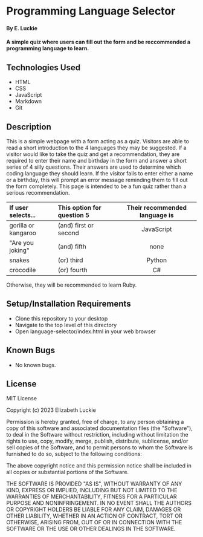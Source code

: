 # Programming Language Selector

#### By E. Luckie

#### A simple quiz where users can fill out the form and be reccommended a programming language to learn.

## Technologies Used

* HTML
* CSS
* JavaScript
* Markdown
* Git

## Description

This is a simple webpage with a form acting as a quiz. Visitors are able to read a short introduction to the 4 languages they may be suggested. If a visitor would like to take the quiz and get a recommendation, they are required to enter their name and birthday in the form and answer a short series of 4 silly questions. Their answers are used to determine which coding language they should learn. If the visitor fails to enter either a name or a birthday, this will prompt an error message reminding them to fill out the form completely. This page is intended to be a fun quiz rather than a serious recommendation.

| If user selects... | This option for question 5 | Their recommended language is |
| :----------------- | :--------------------------------- | :--------------------------------: |
| gorilla or kangaroo | (and) first or second | JavaScript |
| "Are you joking" | (and) fifth | none |
| snakes | (or) third | Python |
| crocodile | (or) fourth | C# |

Otherwise, they will be recommended to learn Ruby.

## Setup/Installation Requirements

* Clone this repository to your desktop
* Navigate to the top level of this directory
* Open language-selector/index.html in your web browser

## Known Bugs
* No known bugs.

## License

MIT License

Copyright (c) 2023 Elizabeth Luckie

Permission is hereby granted, free of charge, to any person obtaining a copy
of this software and associated documentation files (the "Software"), to deal
in the Software without restriction, including without limitation the rights
to use, copy, modify, merge, publish, distribute, sublicense, and/or sell
copies of the Software, and to permit persons to whom the Software is
furnished to do so, subject to the following conditions:

The above copyright notice and this permission notice shall be included in all
copies or substantial portions of the Software.

THE SOFTWARE IS PROVIDED "AS IS", WITHOUT WARRANTY OF ANY KIND, EXPRESS OR
IMPLIED, INCLUDING BUT NOT LIMITED TO THE WARRANTIES OF MERCHANTABILITY,
FITNESS FOR A PARTICULAR PURPOSE AND NONINFRINGEMENT. IN NO EVENT SHALL THE
AUTHORS OR COPYRIGHT HOLDERS BE LIABLE FOR ANY CLAIM, DAMAGES OR OTHER
LIABILITY, WHETHER IN AN ACTION OF CONTRACT, TORT OR OTHERWISE, ARISING FROM,
OUT OF OR IN CONNECTION WITH THE SOFTWARE OR THE USE OR OTHER DEALINGS IN THE
SOFTWARE.
